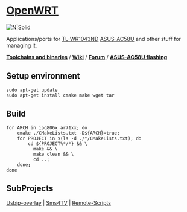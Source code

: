 # [OpenWRT](https://openwrt.org/)

[![N|Solid](https://travis-ci.org/aenniw/OpenWRT.svg?branch=master)](https://travis-ci.org/aenniw/OpenWRT)

Applications/ports for [TL-WR1043ND](https://wiki.openwrt.org/toh/tp-link/tl-wr1043nd)
[ASUS-AC58U](https://forum.lede-project.org/t/asus-ac58u-what-about/1691) and other stuff for managing it.

[**Toolchains and binaries**](https://downloads.openwrt.org/) /
[**Wiki**](https://wiki.openwrt.org/) / 
[**Forum**](https://forum.openwrt.org/) /
[**ASUS-AC58U flashing**](http://lede-ac58u.zyxmon.org/)

## Setup environment
```
sudo apt-get update
sudo apt-get install cmake make wget tar
```

## Build
```
for ARCH in ipq806x ar71xx; do
    cmake ./CMakeLists.txt -D${ARCH}=true;
    for PROJECT in $(ls -d ./*/CMakeLists.txt); do
        cd ${PROJECT%*/*} && \
          make && \
          make clean && \
          cd ..;
    done;
done
```

## SubProjects
[Usbip-overlay](usbip-overlay/README.md) |
[Sms4TV](sms4TV-LE46B650/README.md) |
[Remote-Scripts](remote-scripts/README.md)
